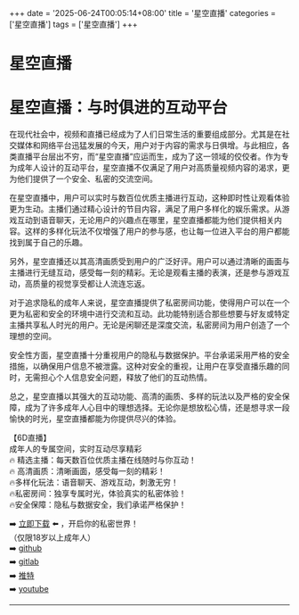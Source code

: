 +++
date = '2025-06-24T00:05:14+08:00'
title = '星空直播'
categories = ['星空直播']
tags = ['星空直播']
+++

# 星空直播

# 星空直播：与时俱进的互动平台

在现代社会中，视频和直播已经成为了人们日常生活的重要组成部分。尤其是在社交媒体和网络平台迅猛发展的今天，用户对于内容的需求与日俱增。与此相应，各类直播平台层出不穷，而“星空直播”应运而生，成为了这一领域的佼佼者。作为专为成年人设计的互动平台，星空直播不仅满足了用户对高质量视频内容的渴求，更为他们提供了一个安全、私密的交流空间。

在星空直播中，用户可以实时与数百位优质主播进行互动，这种即时性让观看体验更为生动。主播们通过精心设计的节目内容，满足了用户多样化的娱乐需求。从游戏互动到语音聊天，无论用户的兴趣点在哪里，星空直播都能为他们提供相关内容。这样的多样化玩法不仅增强了用户的参与感，也让每一位进入平台的用户都能找到属于自己的乐趣。

另外，星空直播还以其高清画质受到用户的广泛好评。用户可以通过清晰的画面与主播进行无缝互动，感受每一刻的精彩。无论是观看主播的表演，还是参与游戏互动，高质量的视觉享受都让人流连忘返。

对于追求隐私的成年人来说，星空直播提供了私密房间功能，使得用户可以在一个更为私密和安全的环境中进行交流和互动。此功能特别适合那些想要与好友或特定主播共享私人时光的用户。无论是闲聊还是深度交流，私密房间为用户创造了一个理想的空间。

安全性方面，星空直播十分重视用户的隐私与数据保护。平台承诺采用严格的安全措施，以确保用户信息不被泄露。这种对安全的重视，让用户在享受直播乐趣的同时，无需担心个人信息安全问题，释放了他们的互动热情。

总之，星空直播以其强大的互动功能、高清的画质、多样的玩法以及严格的安全保障，成为了许多成年人心目中的理想选择。无论你是想放松心情，还是想寻求一段愉快的时光，星空直播都能为你提供尽兴的体验。

【6D直播】  
成年人的专属空间，实时互动尽享精彩  
🔥 精选主播：每天数百位优质主播在线随时与你互动！  
🔥 高清画质：清晰画面，感受每一刻的精彩！  
🔥多样化玩法：语音聊天、游戏互动，刺激无穷！  
🔥私密房间：独享专属时光，体验真实的私密体验！  
🔥安全保障：隐私与数据安全，我们承诺严格保护！  

➡️ [立即下载](https://down123.s3.ap-east-1.amazonaws.com/down/down.html?channelCode=blog) ⬅️ ，开启你的私密世界！  
（仅限18岁以上成年人）  
➡️ [github](https://aldult-live.github.io/)  
➡️ [gitlab](https://seo-09598d.gitlab.io/)  
➡️ [推特](https://x.com/wegame33)  
➡️ [youtube](https://www.youtube.com/@6Dlive)

---
